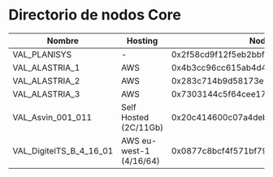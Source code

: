 # Directorio de nodos Core
| Nombre                      | Hosting                  | Node Address  | Enode |
| ---                         | ---                      | ---           | ---   |
| VAL_PLANISYS                | -                        | 0x2f58cd9f12f5eb2bbf856704ab3182bc33a0820e | enode://ebce9759f7a7d589c2a4bbab208d965c7fa047ff1e307c17de923eeb3471dbb739834b819c49a11858bee06de7d61e2c52c2932205fb778089e051fde458df69@185.180.8.164:30303 |
| VAL_ALASTRIA_1              | AWS                      | 0x4b3cc96cc615ab4d46ac0bc8fff5cb4fa77cac92 | enode://e4e807fa72a8c9a137ca89e12fa95673c68b85a02d22627b0a8d8c6cc0709aa0efcb3be62c6a62ac7e5884c6d7909191990705038f833098cf8b0509faa88151@54.220.2.15:30303 |
| VAL_ALASTRIA_2              | AWS                      | 0x283c714b9d58173e5f89c2f0d9476a92cf9ac9f4 | enode://51f5079420860f79f49645f63396b8c797882b5a0f29cd56075aecf131ef1b6a6128941a8c9e787f178cffb2ea60fbd5aa7fe884fa39e7892fcd4d0150eb1aab@54.155.199.65:30303 |
| VAL_ALASTRIA_3              | AWS                      | 0x7303144c5f64cee173569f2b884a22fdae835155 | enode://20c1378ff3b8ce6e53b914a413f00e2590ee85491af529f976aef8cff96a649afff14262dee0273ed7a11ca2adc8a6f7918c0a42303a2e13cbea8a89961425ad@54.216.131.145:30303 |
| VAL_Asvin_001_011           | Self Hosted (2C/11Gb)    | 0x20c414600c07a4deb48688e151fcb77a000b0160 | enode://3888fc42477c570348df07ab3013e72e438099e27ea90d9c2357d4daf9091954ebdfb8874fb6691b5f0230ca57fce95aa4baf5e1cb911ddfbb7c2e45d6514b7b@35.234.104.3:30303 |
| VAL_DigitelTS_B_4_16_01 | AWS eu-west-1 (4/16/64) | 0x0877c8bcf4f571bf79bfa08fa6416141f516b7e6 | enode://7a5642a3f6a17c3ef99e2a1176efeb52951eb4d4363ac3c2900efd5ae96e7ebac3fa9986021a89c99d35cff2bf2ecaa210603014bef6d4cc68b0d4c42aa2503f@176.34.235.103:30303 |
